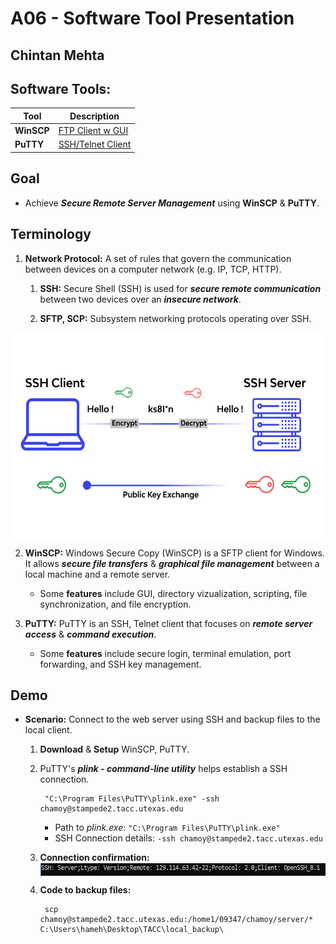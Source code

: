 # A06 - Software Tool Presentation
## Chintan Mehta

## Software Tools:

| Tool  | Description        |
| -------- | ------------------------------- |
|  **WinSCP**  | [FTP Client w GUI](https://winscp.net/eng/docs/feature_index) |
|  **PuTTY**  | [SSH/Telnet Client](https://www.putty.org/)  |

## Goal

* Achieve **_Secure Remote Server Management_** using **WinSCP** & **PuTTY**.

## Terminology

1. **Network Protocol:** A set of rules that govern the communication between devices on a computer network (e.g. IP, TCP, HTTP).

    1. **SSH:** Secure Shell (SSH) is used for **_secure remote communication_** between two devices over an **_insecure network_**.

    2. **SFTP, SCP:** Subsystem networking protocols operating over SSH.

<img align="center" width="600" height="330" src="https://github.com/chill-chin/4883-Software-Tools/blob/main/Assignments/A06/1_SSH.png">

2. **WinSCP:** Windows Secure Copy (WinSCP) is a SFTP client for Windows. It allows **_secure file transfers_** & **_graphical file management_** between a local machine and a remote server. 
    - Some **features** include GUI, directory vizualization, scripting, file synchronization, and file encryption. 

3. **PuTTY:** PuTTY is an SSH, Telnet client that focuses on **_remote server access_** & **_command execution_**.
    - Some **features** include secure login, terminal emulation, port forwarding, and SSH key management.

## Demo

* **Scenario:** Connect to the web server using SSH and backup files to the local client. 

    1. **Download** & **Setup** WinSCP, PuTTY.

    2. PuTTY's ***plink - command-line utility*** helps establish a SSH connection.

            "C:\Program Files\PuTTY\plink.exe" -ssh chamoy@stampede2.tacc.utexas.edu

        * Path to *plink.exe*: `"C:\Program Files\PuTTY\plink.exe"`
        * SSH Connection details: `-ssh chamoy@stampede2.tacc.utexas.edu`

    3. **Connection confirmation:**
       <img align="center" width="600" height="20" src="https://github.com/chill-chin/4883-Software-Tools/blob/main/Assignments/A06/2_Confirmation.png">

    4. **Code to backup files:**

            scp chamoy@stampede2.tacc.utexas.edu:/home1/09347/chamoy/server/* C:\Users\hameh\Desktop\TACC\local_backup\
